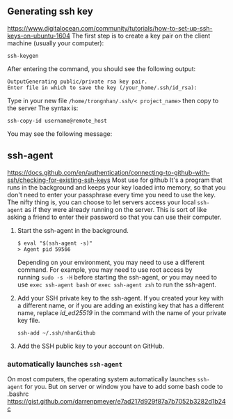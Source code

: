 ## Generating ssh key
https://www.digitalocean.com/community/tutorials/how-to-set-up-ssh-keys-on-ubuntu-1604
The first step is to create a key pair on the client machine (usually your computer):

```
ssh-keygen

```
After entering the command, you should see the following output:

```
OutputGenerating public/private rsa key pair.
Enter file in which to save the key (/your_home/.ssh/id_rsa):
```
Type in your new file `/home/trongnhan/.ssh/< project_name>`
then copy to the server
The syntax is:

```
ssh-copy-id username@remote_host

```

You may see the following message:



## ssh-agent
https://docs.github.com/en/authentication/connecting-to-github-with-ssh/checking-for-existing-ssh-keys
Most use for github
It's a program that runs in the background and keeps your key loaded into memory, so that you don't need to enter your passphrase every time you need to use the key. The nifty thing is, you can choose to let servers access your local `ssh-agent` as if they were already running on the server. This is sort of like asking a friend to enter their password so that you can use their computer.

1. Start the ssh-agent in the background.
    
    ```shell
    $ eval "$(ssh-agent -s)"
    > Agent pid 59566
    ```
    
    Depending on your environment, you may need to use a different command. For example, you may need to use root access by running `sudo -s -H` before starting the ssh-agent, or you may need to use `exec ssh-agent bash` or `exec ssh-agent zsh` to run the ssh-agent.
    
2. Add your SSH private key to the ssh-agent. If you created your key with a different name, or if you are adding an existing key that has a different name, replace _id_ed25519_ in the command with the name of your private key file.
    
    ```shell
    ssh-add ~/.ssh/nhanGithub
    ```
    
3. Add the SSH public key to your account on GitHub.
### automatically launches `ssh-agent` 
On most computers, the operating system automatically launches `ssh-agent` for you.
But on server or window you have to add some bash code to .bashrc
https://gist.github.com/darrenpmeyer/e7ad217d929f87a7b7052b3282d1b24c
